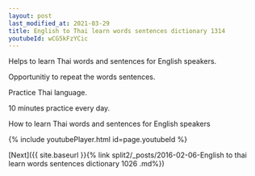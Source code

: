 ```yaml
---
layout: post
last_modified_at: 2021-03-29
title: English to Thai learn words sentences dictionary 1314 
youtubeId: wCG5kFzYCic
---
```

 
 
Helps to learn Thai words and sentences for English speakers.

Opportunitiy to repeat the words sentences. 

Practice Thai language. 
 
10 minutes practice every day. 
 
How to learn Thai words and sentences for English speakers 
 
{% include youtubePlayer.html id=page.youtubeId %}
 
 
[Next]({{ site.baseurl }}{% link  split2/_posts/2016-02-06-English to thai learn words sentences dictionary 1026 .md%})
 
